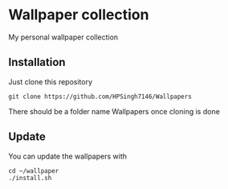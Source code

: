 # Wallpaper collection

My personal wallpaper collection

## Installation

Just clone this repository

```
git clone https://github.com/HPSingh7146/Wallpapers
```
There should be a folder name Wallpapers once cloning is done

## Update

You can update the wallpapers with

```
cd ~/wallpaper
./install.sh
```
